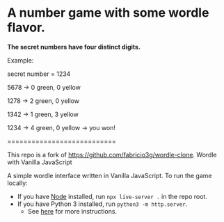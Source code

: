 # A number game with some wordle flavor.

<b>The secret numbers have four distinct digits.</b>

Example: 

secret number = 1234

5678 -> 0 green, 0 yellow

1278 -> 2 green, 0 yellow

1342 -> 1 green, 3 yellow

1234 -> 4 green, 0 yellow -> you won!


===========================

This repo is a fork of <https://github.com/fabricio3g/wordle-clone>. 
Wordle with Vanilla JavaScript

A simple wordle interface written in Vanilla JavaScript. To run the game locally:

* If you have [Node](https://nodejs.org/en/) installed, run `npx live-server .` in the repo root.
* If you have Python 3 installed, run `python3 -m http.server`.
  * See [here](https://developer.mozilla.org/en-US/docs/Learn/Common_questions/set_up_a_local_testing_server) for more instructions. 

 
